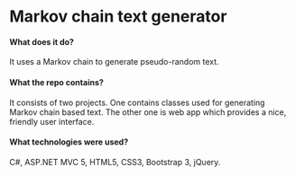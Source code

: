 # Markov chain text generator

#### What does it do?
It uses a Markov chain to generate pseudo-random text.

#### What the repo contains?
It consists of two projects. One contains classes used for generating Markov chain based text. The other one is web app which provides a nice, friendly user interface.

#### What technologies were used?
C#, ASP.NET MVC 5, HTML5, CSS3, Bootstrap 3, jQuery.
